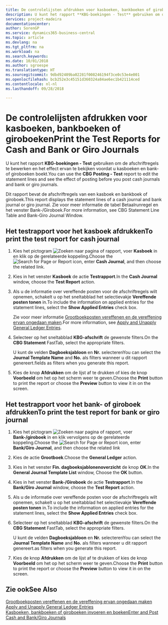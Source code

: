 ```yaml
---
title: De controlelijsten afdrukken voor kasboeken, bankboeken of giroboeken
description: U kunt het rapport **KBG-boekingen - Test** gebruiken om de afschriftregels te bewerken en het effect ervan te bekijken voordat u kasboeken en bank- of giroboeken boekt.
services: project-madeira
documentationcenter: 
author: SorenGP
ms.service: dynamics365-business-central
ms.topic: article
ms.devlang: na
ms.tgt_pltfrm: na
ms.workload: na
ms.search.keywords: 
ms.date: 10/01/2018
ms.author: sgroespe
ms.translationtype: HT
ms.sourcegitcommit: 9dbd92409ba02281f008246194f3ce0c53e4e001
ms.openlocfilehash: bcb252e3c45151d360324a84ae6ec1b421114ced
ms.contentlocale: nl-nl
ms.lasthandoff: 09/28/2018

---
```

# <a name="print-the-test-reports-for-cash-and-bank-or-giro-journals"></a><span data-ttu-id="ac98d-103">De controlelijsten afdrukken voor kasboeken, bankboeken of giroboeken</span><span class="sxs-lookup"><span data-stu-id="ac98d-103">Print the Test Reports for Cash and Bank or Giro Journals</span></span>
<span data-ttu-id="ac98d-104">U kunt het rapport **KBG-boekingen - Test** gebruiken om de afschriftregels te bewerken en het effect ervan te bekijken voordat u kasboeken en bank- of giroboeken boekt.</span><span class="sxs-lookup"><span data-stu-id="ac98d-104">You can use the **CBG Posting - Test** report to edit the statement lines and see the effect of posting before you post cash journals and bank or giro journals.</span></span>  

<span data-ttu-id="ac98d-105">Dit rapport bevat de afschriftregels van een kasboek en bankboek of giroboek.</span><span class="sxs-lookup"><span data-stu-id="ac98d-105">This report displays the statement lines of a cash journal and bank journal or giro journal.</span></span> <span data-ttu-id="ac98d-106">Zie voor meer informatie de tabel Betaalrunregel en het venster Bank-/Giroboek.</span><span class="sxs-lookup"><span data-stu-id="ac98d-106">For more information, see CBG Statement Line Table and Bank-Giro Journal Window.</span></span>  

## <a name="to-print-the-test-report-for-cash-journal"></a><span data-ttu-id="ac98d-107">Het testrapport voor het kasboek afdrukken</span><span class="sxs-lookup"><span data-stu-id="ac98d-107">To print the test report for cash journal</span></span>  

1.  <span data-ttu-id="ac98d-108">Kies het pictogram ![Zoeken naar pagina of rapport](../../media/ui-search/search_small.png "pictogram Zoeken naar pagina of rapport"), voer **Kasboek** in en klik op de gerelateerde koppeling.</span><span class="sxs-lookup"><span data-stu-id="ac98d-108">Choose the ![Search for Page or Report](../../media/ui-search/search_small.png "Search for Page or Report icon") icon, enter **Cash Journal**, and then choose the related link.</span></span>  
2.  <span data-ttu-id="ac98d-109">Kies in het venster **Kasboek** de actie **Testrapport**.</span><span class="sxs-lookup"><span data-stu-id="ac98d-109">In the **Cash Journal** window, choose the **Test Report** action.</span></span>  
3.  <span data-ttu-id="ac98d-110">Als u de informatie over vereffende posten voor de afschriftregels wilt opnemen, schakelt u op het sneltabblad het selectievakje **Vereffende posten tonen** in.</span><span class="sxs-lookup"><span data-stu-id="ac98d-110">To include the information on applied entries for the statement lines, select the **Show Applied Entries** check box.</span></span>  

    <span data-ttu-id="ac98d-111">Zie voor meer informatie [Grootboekposten vereffenen en de vereffening ervan ongedaan maken](how-to-apply-and-unapply-general-ledger-entries.md).</span><span class="sxs-lookup"><span data-stu-id="ac98d-111">For more information, see [Apply and Unapply General Ledger Entries](how-to-apply-and-unapply-general-ledger-entries.md).</span></span>  

4.  <span data-ttu-id="ac98d-112">Selecteer op het sneltabblad **KBG-afschrift** de gewenste filters.</span><span class="sxs-lookup"><span data-stu-id="ac98d-112">On the **CBG Statement** FastTab, select the appropriate filters.</span></span>  

    <span data-ttu-id="ac98d-113">U kunt de velden **Dagboeksjabloon** en **Nr.** selecteren</span><span class="sxs-lookup"><span data-stu-id="ac98d-113">You can select the **Journal Template Name** and **No.**</span></span> <span data-ttu-id="ac98d-114">als filters wanneer u dit rapport genereert.</span><span class="sxs-lookup"><span data-stu-id="ac98d-114">fields as filters when you generate this report.</span></span>  
5.  <span data-ttu-id="ac98d-115">Kies de knop **Afdrukken** om de lijst af te drukken of kies de knop **Voorbeeld** om het op het scherm weer te geven.</span><span class="sxs-lookup"><span data-stu-id="ac98d-115">Choose the **Print** button to print the report or choose the **Preview** button to view it in on the screen.</span></span>  

## <a name="to-print-the-test-report-for-bank-or-giro-journal"></a><span data-ttu-id="ac98d-116">Het testrapport voor het bank- of giroboek afdrukken</span><span class="sxs-lookup"><span data-stu-id="ac98d-116">To print the test report for bank or giro journal</span></span>  

1.  <span data-ttu-id="ac98d-117">Kies het pictogram ![Zoeken naar pagina of rapport](../../media/ui-search/search_small.png "pictogram Zoeken naar pagina of rapport"), voer **Bank-/giroboek** in en klik vervolgens op de gerelateerde koppeling.</span><span class="sxs-lookup"><span data-stu-id="ac98d-117">Choose the ![Search for Page or Report](../../media/ui-search/search_small.png "Search for Page or Report icon") icon, enter **Bank/Giro Journal**, and then choose the related link</span></span>  
2.  <span data-ttu-id="ac98d-118">Kies de actie **Grootboek**.</span><span class="sxs-lookup"><span data-stu-id="ac98d-118">Choose the **General Ledger** action.</span></span>  
3.  <span data-ttu-id="ac98d-119">Kies in het venster **Fin. dagboeksjablonenoverzicht** de knop **OK**.</span><span class="sxs-lookup"><span data-stu-id="ac98d-119">In the **General Journal Template List** window, Choose the **OK** button.</span></span>  
4.  <span data-ttu-id="ac98d-120">Kies in het venster **Bank-/Giroboek** de actie **Testrapport**.</span><span class="sxs-lookup"><span data-stu-id="ac98d-120">In the **Bank/Giro Journal** window, choose the **Test Report** action.</span></span>  
5.  <span data-ttu-id="ac98d-121">Als u de informatie over vereffende posten voor de afschriftregels wilt opnemen, schakelt u op het sneltabblad het selectievakje **Vereffende posten tonen** in.</span><span class="sxs-lookup"><span data-stu-id="ac98d-121">To include the information on applied entries for the statement lines, select the **Show Applied Entries** check box.</span></span>  
6.  <span data-ttu-id="ac98d-122">Selecteer op het sneltabblad **KBG-afschrift** de gewenste filters.</span><span class="sxs-lookup"><span data-stu-id="ac98d-122">On the **CBG Statement** FastTab, select the appropriate filters.</span></span>  

    <span data-ttu-id="ac98d-123">U kunt de velden **Dagboeksjabloon** en **Nr.** selecteren</span><span class="sxs-lookup"><span data-stu-id="ac98d-123">You can select the **Journal Template Name** and **No.**</span></span> <span data-ttu-id="ac98d-124">als filters wanneer u dit rapport genereert.</span><span class="sxs-lookup"><span data-stu-id="ac98d-124">as filters when you generate this report.</span></span>  

7.  <span data-ttu-id="ac98d-125">Kies de knop **Afdrukken** om de lijst af te drukken of kies de knop **Voorbeeld** om het op het scherm weer te geven.</span><span class="sxs-lookup"><span data-stu-id="ac98d-125">Choose the **Print** button to print the report or choose the **Preview** button to view it in on the screen.</span></span>  

## <a name="see-also"></a><span data-ttu-id="ac98d-126">Zie ook</span><span class="sxs-lookup"><span data-stu-id="ac98d-126">See Also</span></span>  
 <span data-ttu-id="ac98d-127">[Grootboekposten vereffenen en de vereffening ervan ongedaan maken](how-to-apply-and-unapply-general-ledger-entries.md) </span><span class="sxs-lookup"><span data-stu-id="ac98d-127">[Apply and Unapply General Ledger Entries](how-to-apply-and-unapply-general-ledger-entries.md) </span></span>  
 [<span data-ttu-id="ac98d-128">Kasboeken, bankboeken of giroboeken invoeren en boeken</span><span class="sxs-lookup"><span data-stu-id="ac98d-128">Enter and Post Cash and Bank/Giro Journals</span></span>](how-to-enter-and-post-cash-and-bank-or-giro-journals.md)

